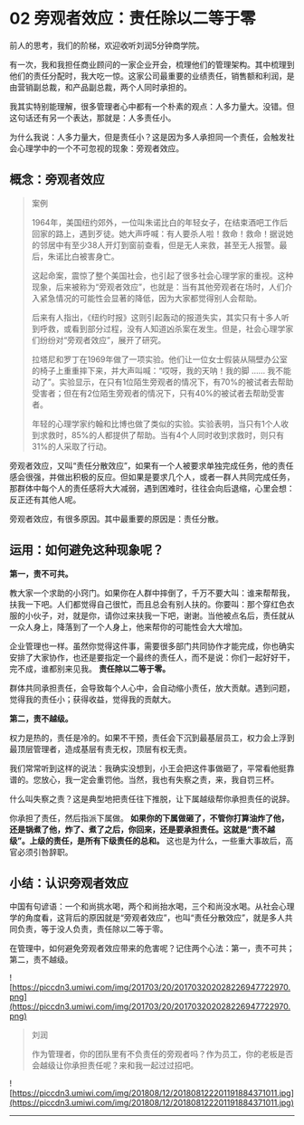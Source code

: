# 02 旁观者效应：责任除以二等于零

前人的思考，我们的阶梯，欢迎收听刘润5分钟商学院。

有一次，我和我担任商业顾问的一家企业开会，梳理他们的管理架构。其中梳理到他们的责任分配时，我大吃一惊。这家公司最重要的业绩责任，销售额和利润，是由营销副总裁，和产品副总裁，两个人同时承担的。

我其实特别能理解，很多管理者心中都有一个朴素的观点：人多力量大。没错。但这句话还有另一个表达，那就是：人多责任小。

为什么我说：人多力量大，但是责任小？这是因为多人承担同一个责任，会触发社会心理学中的一个不可忽视的现象：旁观者效应。

## 概念：旁观者效应

> 案例
> 
> 1964年，美国纽约郊外，一位叫朱诺比白的年轻女子，在结束酒吧工作后回家的路上，遇到歹徒。她大声呼喊：有人要杀人啦！救命！救命！据说她的邻居中有至少38人开灯到窗前查看，但是无人来救，甚至无人报警。最后，朱诺比白被害身亡。
> 
> 这起命案，震惊了整个美国社会，也引起了很多社会心理学家的重视。这种现象，后来被称为“旁观者效应”，也就是：当有其他旁观者在场时，人们介入紧急情况的可能性会显著的降低，因为大家都觉得别人会帮助。
> 
> 后来有人指出，《纽约时报》这则引起轰动的报道失实，其实只有十多人听到呼救，或看到部分过程，没有人知道凶杀案在发生。但是，社会心理学家们纷纷对“旁观者效应”，展开了研究。
> 
> 拉塔尼和罗丁在1969年做了一项实验。他们让一位女士假装从隔壁办公室的椅子上重重摔下来，并大声叫喊：“哎呀，我的天呐！我的脚 …… 我不能动了”。实验显示，在只有1位陌生旁观者的情况下，有70%的被试者去帮助受害者；但在有2位陌生旁观者的情况下，只有40%的被试者去帮助受害者。
> 
> 年轻的心理学家约翰和比博也做了类似的实验。实验表明，当只有1个人收到求救时，85%的人都提供了帮助。当有4个人同时收到求救时，则只有31%的人采取了行动。

旁观者效应，又叫“责任分散效应”，如果有一个人被要求单独完成任务，他的责任感会很强，并做出积极的反应。但如果是要求几个人，或者一群人共同完成任务，那群体中每个人的责任感将大大减弱，遇到困难时，往往会向后退缩，心里会想：反正还有其他人呢。

旁观者效应，有很多原因。其中最重要的原因是：责任分散。

## 运用：如何避免这种现象呢？

 **第一，责不可共。**

教大家一个求助的小窍门。如果你在人群中摔倒了，千万不要大叫：谁来帮帮我，扶我一下吧。人们都觉得自己很忙，而且总会有别人扶的。你要叫：那个穿红色衣服的小伙子，对，就是你，请你过来扶我一下吧，谢谢。当他被点名后，责任就从一众人身上，降落到了一个人身上，他来帮你的可能性会大大增加。

企业管理也一样。虽然你觉得这件事，需要很多部门共同协作才能完成，你也确实安排了大家协作，也还是要指定一个最终的责任人，而不是说：你们一起好好干，完不成，谁都别来见我。 **责任除以二等于零。**

群体共同承担责任，会导致每个人心中，会自动缩小责任，放大贡献。遇到问题，觉得我的责任小；获得收益，觉得我的贡献大。

 **第二，责不越级。**

权力是热的，责任是冷的。如果不干预，责任会下沉到最基层员工，权力会上浮到最顶层管理者，造成基层有责无权，顶层有权无责。

我们常常听到这样的说法：我确实没想到，小王会把这件事做砸了，平常看他挺靠谱的。您放心，我一定会重罚他。当然，我也有失察之责，来，我自罚三杯。

什么叫失察之责？这是典型地把责任往下推脱，让下属越级帮你承担责任的说辞。

你承担了责任，然后指派下属做。 **如果你的下属做砸了，不管你打算油炸了他，还是锅煮了他，炸了、煮了之后，你回来，还是要承担责任。这就是“责不越级”。上级的责任，是所有下级责任的总和。** 这也是为什么，一些重大事故后，高官必须引咎辞职。

## 小结：认识旁观者效应

中国有句谚语：一个和尚挑水喝，两个和尚抬水喝，三个和尚没水喝。从社会心理学的角度看，这背后的原因就是“旁观者效应”，也叫“责任分散效应”，就是多人共同负责，等于没人负责，责任除以二等于零。

在管理中，如何避免旁观者效应带来的危害呢？记住两个心法：第一，责不可共；第二，责不越级。

![https://piccdn3.umiwi.com/img/201703/20/201703202028226947722970.png](https://piccdn3.umiwi.com/img/201703/20/201703202028226947722970.png)

> 刘润
> 
> 作为管理者，你的团队里有不负责任的旁观者吗？作为员工，你的老板是否会越级让你承担责任呢？来和我一起过过招吧。

![https://piccdn3.umiwi.com/img/201808/12/201808122201191884371011.jpg](https://piccdn3.umiwi.com/img/201808/12/201808122201191884371011.jpg)

---
